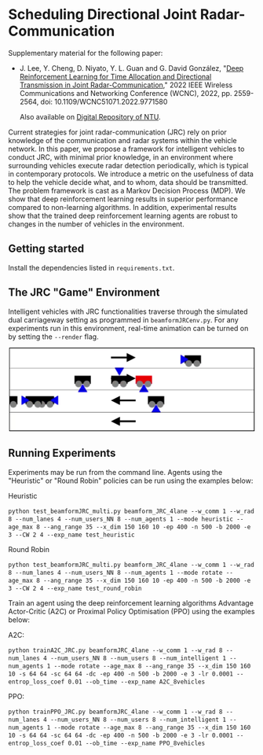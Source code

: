 # Scheduling Directional Joint Radar-Communication

Supplementary material for the following paper:
  
- J. Lee, Y. Cheng, D. Niyato, Y. L. Guan and G. David González, "[Deep Reinforcement Learning for Time Allocation and Directional Transmission in Joint Radar-Communication](https://ieeexplore.ieee.org/abstract/document/9771580)," 2022 IEEE Wireless Communications and Networking Conference (WCNC), 2022, pp. 2559-2564, doi: 10.1109/WCNC51071.2022.9771580

   Also available on [Digital Repository of NTU](https://hdl.handle.net/10356/155437).

Current strategies for joint radar-communication (JRC) rely on prior knowledge of the communication and radar systems within the vehicle network. In this paper, we propose a framework for intelligent vehicles to conduct JRC, with minimal prior knowledge, in an environment where surrounding vehicles execute radar detection periodically, which is typical in contemporary protocols. We introduce a metric on the usefulness of data to help the vehicle decide what, and to whom, data should be transmitted. The problem framework is cast as a Markov Decision Process (MDP). We show that deep reinforcement learning results in superior performance compared to non-learning algorithms. In addition, experimental results show that the trained deep reinforcement learning agents are robust to changes in the number of vehicles in the environment.

## Getting started
Install the dependencies listed in `requirements.txt`.

## The JRC "Game" Environment
Intelligent vehicles with JRC functionalities traverse through the simulated dual carriageway setting as programmed in `beamformJRCenv.py`. For any experiments run in this environment, real-time animation can be turned on by setting the `--render` flag.

<p align="center">
    <img src="animation_screenshot.png" width="500px"/>
</p>

## Running Experiments
Experiments may be run from the command line. Agents using the "Heuristic" or "Round Robin" policies can be run using the examples below:

Heuristic
```
python test_beamformJRC_multi.py beamform_JRC_4lane --w_comm 1 --w_rad 8 --num_lanes 4 --num_users_NN 8 --num_agents 1 --mode heuristic --age_max 8 --ang_range 35 --x_dim 150 160 10 -ep 400 -n 500 -b 2000 -e 3 --CW 2 4 --exp_name test_heuristic
```

Round Robin
```
python test_beamformJRC_multi.py beamform_JRC_4lane --w_comm 1 --w_rad 8 --num_lanes 4 --num_users_NN 8 --num_agents 1 --mode rotate --age_max 8 --ang_range 35 --x_dim 150 160 10 -ep 400 -n 500 -b 2000 -e 3 --CW 2 4 --exp_name test_round_robin
```

Train an agent using the deep reinforcement learning algorithms Advantage Actor-Critic (A2C) or Proximal Policy Optimisation (PPO) using the examples below:

A2C:
```
python trainA2C_JRC.py beamformJRC_4lane --w_comm 1 --w_rad 8 --num_lanes 4 --num_users_NN 8 --num_users 8 --num_intelligent 1 --num_agents 1 --mode rotate --age_max 8 --ang_range 35 --x_dim 150 160 10 -s 64 64 -sc 64 64 -dc -ep 400 -n 500 -b 2000 -e 3 -lr 0.0001 --entrop_loss_coef 0.01 --ob_time --exp_name A2C_8vehicles
```

PPO:
```
python trainPPO_JRC.py beamformJRC_4lane --w_comm 1 --w_rad 8 --num_lanes 4 --num_users_NN 8 --num_users 8 --num_intelligent 1 --num_agents 1 --mode rotate --age_max 8 --ang_range 35 --x_dim 150 160 10 -s 64 64 -sc 64 64 -dc -ep 400 -n 500 -b 2000 -e 3 -lr 0.0001 --entrop_loss_coef 0.01 --ob_time --exp_name PPO_8vehicles
```

